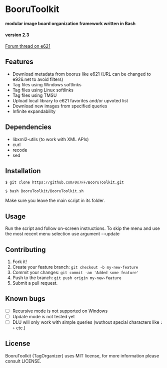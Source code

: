 # BooruToolkit
#### modular image board organization framework written in Bash
#### version 2.3

[Forum thread on e621](https://e621.net/forum/show/233498)

## Features
* Download metadata from boorus like e621 (URL can be changed to e926.net to avoid filters)
* Tag files using Windows softlinks
* Tag files using Linux softlinks
* Tag files using TMSU
* Upload local library to e621 favorites and/or upvoted list
* Download new images from specified queries
* Infinite expandability

## Dependencies
* libxml2-utils (to work with XML APIs)
* curl
* recode
* sed

## Installation

`$ git clone https://github.com/0x7FF/BooruToolkit.git`

`$ bash BooruToolkit/BooruToolkit.sh`

Make sure you leave the main script in its folder.

## Usage

Run the script and follow on-screen instructions. To skip the menu and use the most recent menu selection use argument --update

## Contributing

1. Fork it!
2. Create your feature branch: `git checkout -b my-new-feature`
3. Commit your changes: `git commit -am 'Added some feature'`
4. Push to the branch: `git push origin my-new-feature`
5. Submit a pull request.

## Known bugs

- [ ] Recursive mode is not supported on Windows
- [ ] Update mode is not tested yet
- [ ] DLU will only work with simple queries (wuthout special characters like `:` `+` etc.)

## License

BooruToolkit (TagOrganizer) uses MIT license, for more information please consult LICENSE.
